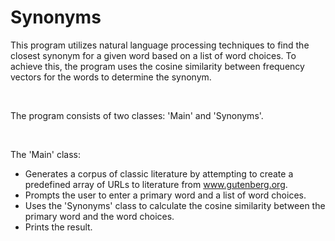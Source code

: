 <h1>Synonyms</h1>



<!-- Program Description -->
This program utilizes natural language processing techniques to find the closest synonym for a given word based on a list of word choices. To achieve this, the program uses the cosine similarity between frequency vectors for the words to determine the synonym.

<br>

The program consists of two classes: 'Main' and 'Synonyms'.

<br>

The 'Main' class:
- Generates a corpus of classic literature by attempting to create a predefined array of URLs to literature from www.gutenberg.org.
- Prompts the user to enter a primary word and a list of word choices.
- Uses the 'Synonyms' class to calculate the cosine similarity between the primary word and the word choices.
- Prints the result.
